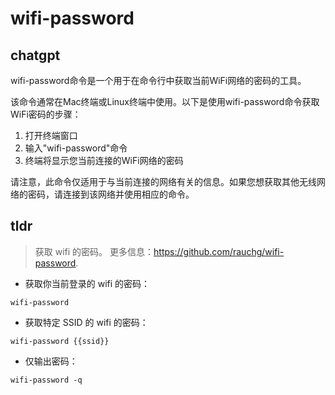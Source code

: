 # wifi-password 
## chatgpt 
wifi-password命令是一个用于在命令行中获取当前WiFi网络的密码的工具。

该命令通常在Mac终端或Linux终端中使用。以下是使用wifi-password命令获取WiFi密码的步骤：

1. 打开终端窗口
2. 输入"wifi-password"命令
3. 终端将显示您当前连接的WiFi网络的密码

请注意，此命令仅适用于与当前连接的网络有关的信息。如果您想获取其他无线网络的密码，请连接到该网络并使用相应的命令。 

## tldr 
 
> 获取 wifi 的密码。
> 更多信息：<https://github.com/rauchg/wifi-password>.

- 获取你当前登录的 wifi 的密码：

`wifi-password`

- 获取特定 SSID 的 wifi 的密码：

`wifi-password {{ssid}}`

- 仅输出密码：

`wifi-password -q`
